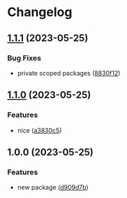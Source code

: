 # Changelog

## [1.1.1](https://github.com/ssistoza/release-please-monorepo-poc/compare/reading-demo-v1.1.0...reading-demo-v1.1.1) (2023-05-25)


### Bug Fixes

* private scoped packages ([8830f12](https://github.com/ssistoza/release-please-monorepo-poc/commit/8830f12e60c221555bb1c2882ed9a261810cd82a))

## [1.1.0](https://github.com/ssistoza/release-please-monorepo-poc/compare/reading-demo-v1.0.0...reading-demo-v1.1.0) (2023-05-25)


### Features

* nice ([a3830c5](https://github.com/ssistoza/release-please-monorepo-poc/commit/a3830c530a49b89a8de064640fe66ea64a69330f))

## 1.0.0 (2023-05-25)


### Features

* new package ([d909d7b](https://github.com/ssistoza/release-please-monorepo-poc/commit/d909d7b2dfb3c7a441a0a386a7a12ac3fb490ea6))
